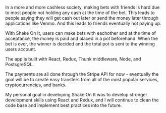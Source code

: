 In a more and more cashless society, making bets with friends is hard due to most people not holding any cash at the time of the bet. This leads to people saying they will get cash out later or send the money later through applications like Venmo. And this leads to friends eventually not paying up. 

With Shake On It, users can make bets with eachother and at the time of acceptance, the money is paid and placed in a pot beforehand. When the bet is over, the winner is decided and the total pot is sent to the winning users account.

The app is built with React, Redux, Thunk middleware, Node, and PostsgreSQL. 

The payments are all done through the Stripe API for now - eventually the goal will be to create easy transfers from all of the most popular services, cryptocurrencies, and banks.

My personal goal in developing Shake On It was to develop stronger development skills using React and Redux, and I will continue to clean the code base and implement best practices into the future. 
